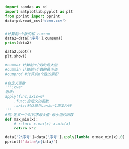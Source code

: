 
<BlogInfo id="586" title="2.累计统计函数" author="白日梦想猿" pv=0 read_times=0 pre_cost_time="0分25秒" category="pandas学习" tag_list="['pandas学习']" create_time="2021.08.07 16:17:19" update_time="2021.08.28 09:28:27" />

```python
import pandas as pd
import matplotlib.pyplot as plt
from pprint import pprint
data=pd.read_csv('demo.csv')


#计算前n个数的和 cumsum
data2=data['序号'].cumsum()
print(data2)

data2.plot()
plt.show()

#cummax 计算前n个数的最大值
#cummin 计算前n个数的最小值
#cumprod #计算前n个数的乘积

#自定义函数
''':cvar
语法:
apply(func,axis=0)
    .func:自定义的函数
    .axis:默认是列,axis=1指定为行
'''
#例:定义一个对列求最大值-最小值的函数
def max_min(x):
    # return x.max(x)-x.min(x)
    return x*2

data['2*序号']=data['序号'].apply(lambda x:max_min(x),0)
pprint(f'data=\n{data}')







```
